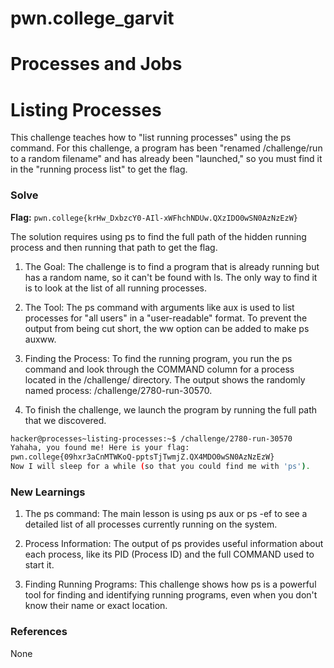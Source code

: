 # pwn.college_garvit
# Processes and Jobs

# Listing Processes
This challenge teaches how to "list running processes" using the ps command. For this challenge, a program has been "renamed /challenge/run to a random filename" and has already been "launched," so you must find it in the "running process list" to get the flag.

### Solve
**Flag:** `pwn.college{krHw_DxbzcY0-AIl-xWFhchNDUw.QXzIDO0wSN0AzNzEzW}`

The solution requires using ps to find the full path of the hidden running process and then running that path to get the flag.

1. The Goal: The challenge is to find a program that is already running but has a random name, so it can't be found with ls. The only way to find it is to look at the list of all running processes.

2. The Tool: The ps command with arguments like aux is used to list processes for "all users" in a "user-readable" format. To prevent the output from being cut short, the ww option can be added to make ps auxww.

3. Finding the Process: To find the running program, you run the ps command and look through the COMMAND column for a process located in the /challenge/ directory.
The output shows the randomly named process: /challenge/2780-run-30570.

4. To finish the challenge, we launch the program by running the full path that we discovered.


```bash
hacker@processes~listing-processes:~$ /challenge/2780-run-30570
Yahaha, you found me! Here is your flag:
pwn.college{09hxr3aCnMTWKoQ-pptsTjTwmjZ.QX4MDO0wSN0AzNzEzW}
Now I will sleep for a while (so that you could find me with 'ps').
```
    
### New Learnings
1. The ps command: The main lesson is using ps aux or ps -ef to see a detailed list of all processes currently running on the system.

2. Process Information: The output of ps provides useful information about each process, like its PID (Process ID) and the full COMMAND used to start it.

3. Finding Running Programs: This challenge shows how ps is a powerful tool for finding and identifying running programs, even when you don't know their name or exact location.

### References 
None
